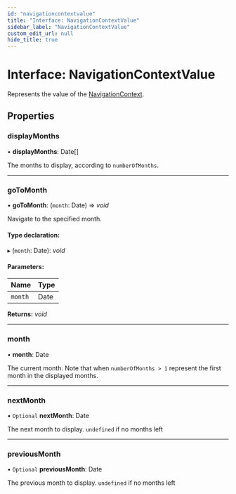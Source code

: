 ```yaml
---
id: "navigationcontextvalue"
title: "Interface: NavigationContextValue"
sidebar_label: "NavigationContextValue"
custom_edit_url: null
hide_title: true
---
```


# Interface: NavigationContextValue

Represents the value of the [NavigationContext](../variables/navigationcontext.md).

## Properties

### displayMonths

• **displayMonths**: Date[]

The months to display, according to `numberOfMonths`.

___

### goToMonth

• **goToMonth**: (`month`: Date) => *void*

Navigate to the specified month.

#### Type declaration:

▸ (`month`: Date): *void*

#### Parameters:

Name | Type |
:------ | :------ |
`month` | Date |

**Returns:** *void*

___

### month

• **month**: Date

The current month. Note that when `numberOfMonths > 1` represent the first month in the displayed months.

___

### nextMonth

• `Optional` **nextMonth**: Date

The next month to display. `undefined` if no months left

___

### previousMonth

• `Optional` **previousMonth**: Date

The previous month to display. `undefined` if no months left
